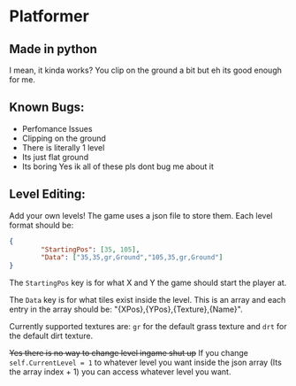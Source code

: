 # Platformer
## Made in python
I mean, it kinda works? You clip on the ground a bit but eh its good enough for me.

## Known Bugs:
* Perfomance Issues
* Clipping on the ground
* There is literally 1 level
* Its just flat ground
* Its boring
Yes ik all of these pls dont bug me about it

## Level Editing:
Add your own levels!
The game uses a json file to store them.
Each level format should be:
```json
{
		"StartingPos": [35, 105],
		"Data": ["35,35,gr,Ground","105,35,gr,Ground"]
}
```
The `StartingPos` key is for what X and Y the game should start the player at.

The `Data` key is for what tiles exist inside the level. This is an array and each entry in the array should be: "{XPos},{YPos},{Texture},{Name}".

Currently supported textures are: `gr` for the default grass texture and `drt` for the default dirt texture.

~~Yes there is no way to change level ingame shut up~~ If you change `self.CurrentLevel = 1` to whatever level you want inside the json array (Its the array index + 1) you can access whatever level you want.
